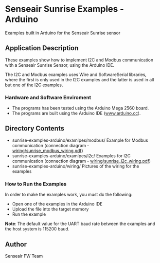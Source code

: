 # Senseair Sunrise Examples - Arduino

Examples built in Arduino for the Senseair Sunrise sensor

## Application Description

These examples show how to implement I2C and Modbus communication with a Senseair Sunrise Sensor, using the Arduino IDE.

The I2C and Modbus examples uses Wire and SoftwareSerial libraries, 
where the first is only used in the I2C examples and the latter is used in all but one of the I2C examples.

### Hardware and Software Enviroment
- The programs has been tested using the Arduino Mega 2560 board.
- The programs are built using the Arduino IDE (www.arduino.cc).

## Directory Contents

 - sunrise-examples-arduino/examlpes/modbus/		Example for Modbus communication (connection diagram - [wiring/sunrise_modbus_wiring.pdf](wiring/sunrise_modbus_wiring.pdf))
 - sunrise-examples-arduino/examlpes/i2c/			Examples for I2C communication (connection diagram - [wiring/sunrise_i2c_wiring.pdf](wiring/sunrise_i2c_wiring.pdf))
 - sunrise-examples-arduino/wiring/                 Pictures of the wiring for the examples

### How to Run the Examples

In order to make the examples work, you must do the following:
 - Open one of the examples in the Arduino IDE
 - Upload the file into the target memory
 - Run the example

__Note__: The default value for the UART baud rate between the examples and the host system is 115200 baud.

## Author

Senseair FW Team
